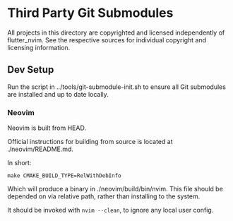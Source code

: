 # Third Party Git Submodules

All projects in this directory are copyrighted and licensed independently of
flutter_nvim. See the respective sources for individual copyright and licensing
information.

## Dev Setup

Run the script in ../tools/git-submodule-init.sh to ensure all Git submodules
are installed and up to date locally.

### Neovim

Neovim is built from HEAD.

Official instructions for building from source is located at ./neovim/README.md.

In short:

```
make CMAKE_BUILD_TYPE=RelWithDebInfo
```

Which will produce a binary in ./neovim/build/bin/nvim. This file should be
depended on via relative path, rather than installing to the system.

It should be invoked with `nvim --clean`, to ignore any local user config.
